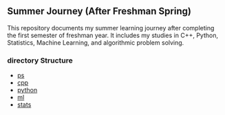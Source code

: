 ## Summer Journey (After Freshman Spring)

This repository documents my summer learning journey after completing the first semester of freshman year.
It includes my studies in C++, Python, Statistics, Machine Learning, and algorithmic problem solving.

### directory Structure

- [ps](./ps)
- [cpp](./cpp)
- [python](./python)
- [ml](./ml)
- [stats](./stats)
